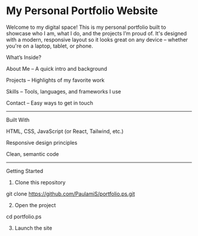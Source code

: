 # My Personal Portfolio Website

Welcome to my digital space! This is my personal portfolio built to showcase who I am, what I do, and the projects I’m proud of. It's designed with a modern, responsive layout so it looks great on any device – whether you're on a laptop, tablet, or phone.

What’s Inside?

About Me – A quick intro and background

Projects – Highlights of my favorite work

Skills – Tools, languages, and frameworks I use

Contact – Easy ways to get in touch



---

Built With

HTML, CSS, JavaScript (or React, Tailwind, etc.)

Responsive design principles

Clean, semantic code



---

Getting Started

1. Clone this repository

git clone https://github.com/PaulamiS/portfolio.ps.git


2. Open the project

cd portfolio.ps


3. Launch the site

